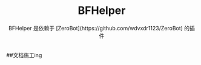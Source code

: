 <div align="center">
    <h1>BFHelper</h1>
    BFHelper 是依赖于 [ZeroBot](https://github.com/wdvxdr1123/ZeroBot) 的插件<br><br>
</div>

##文档施工ing
